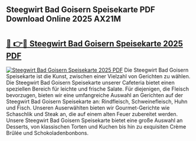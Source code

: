 ## Steegwirt Bad Goisern Speisekarte PDF Download Online 2025 AX21M

# <h2><a href="http://gc9va5.nevu.top/?p=Steegwirt+Bad+Goisern+Speisekarte">🔗 👉🔴 Steegwirt Bad Goisern Speisekarte 2025 PDF</a></h2>

[![Steegwirt Bad Goisern Speisekarte 2025 PDF](https://i.imgur.com/dBaPXMq.png)](http://gc9va5.nevu.top/?p=Steegwirt+Bad+Goisern+Speisekarte)
Die Steegwirt Bad Goisern Speisekarte ist die Kunst, zwischen einer Vielzahl von Gerichten zu wählen. Die Steegwirt Bad Goisern Speisekarte unserer Cafeteria bietet einen speziellen Bereich für leichte und frische Salate. Für diejenigen, die Fleisch bevorzugen, bieten wir eine umfangreiche Auswahl an Gerichten auf der Steegwirt Bad Goisern Speisekarte an: Rindfleisch, Schweinefleisch, Huhn und Fisch. Unseren Auserwählten bieten wir Gourmet-Gerichte wie Schaschlik und Steak an, die auf einem alten Feuer zubereitet werden. Unsere Steegwirt Bad Goisern Speisekarte bietet eine große Auswahl an Desserts, von klassischen Torten und Kuchen bis hin zu exquisiten Crème Brûlée und Schokoladenbonbons.
